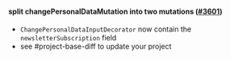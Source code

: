 #### split changePersonalDataMutation into two mutations ([#3601](https://github.com/shopsys/shopsys/pull/3601))

-   `ChangePersonalDataInputDecorator` now contain the `newsletterSubscription` field
-   see #project-base-diff to update your project
